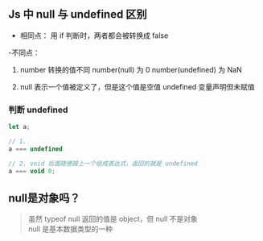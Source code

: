 ## Js 中 null 与 undefined 区别

- 相同点：
用 if 判断时，两者都会被转换成 false 

-不同点： 
1. number 转换的值不同 
  number(null) 为 0 
  number(undefined) 为 NaN 

2. null 表示一个值被定义了，但是这个值是空值 
   undefined 变量声明但未赋值

### 判断 undefined
```js
let a;

// 1.
a === undefined

// 2. void 后面随便跟上一个组成表达式，返回的就是 undefined
a === void 0;
```

## null是对象吗？   
> 虽然 typeof null 返回的值是 object，但 null 不是对象   
> null 是基本数据类型的一种   
